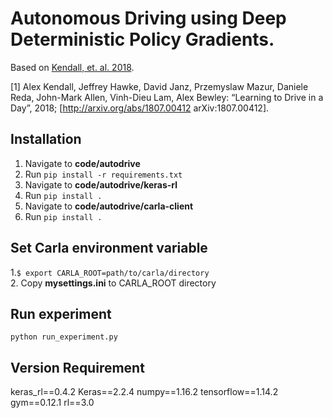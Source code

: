 # Autonomous Driving using Deep Deterministic Policy Gradients.
Based on [Kendall, et. al. 2018](1).

[1] Alex Kendall, Jeffrey Hawke, David Janz, Przemyslaw Mazur, Daniele Reda, John-Mark Allen, Vinh-Dieu Lam, Alex Bewley: “Learning to Drive in a Day”, 2018; [http://arxiv.org/abs/1807.00412 arXiv:1807.00412].

## Installation
1. Navigate to __code/autodrive__
2. Run
``` pip install -r requirements.txt ```
3. Navigate to __code/autodrive/keras-rl__
4. Run 
```pip install .```
5. Navigate to __code/autodrive/carla-client__
6. Run ```pip install .```

## Set Carla environment variable
1.```$ export CARLA_ROOT=path/to/carla/directory```  
2. Copy __mysettings.ini__ to CARLA_ROOT directory

## Run experiment
```
python run_experiment.py
```

## Version Requirement

keras_rl==0.4.2
Keras==2.2.4
numpy==1.16.2
tensorflow==1.14.2
gym==0.12.1
rl==3.0
